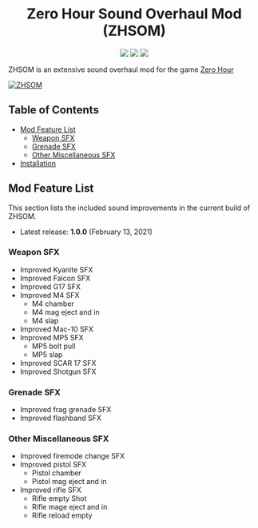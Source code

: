 <h1 align="center">Zero Hour Sound Overhaul Mod (ZHSOM) </h1>
<p align="center">
  <img src="https://img.shields.io/badge/MAINTAINED-YES-green?style=for-the-badge">
  <img src="https://img.shields.io/badge/LICENSE-MIT-blue?style=for-the-badge">
  <img src="https://img.shields.io/github/issues/VaughnValle/zhsom?style=for-the-badge">
   
  ZHSOM is an extensive sound overhaul mod for the game [Zero Hour](https://store.steampowered.com/app/1359090/Zero_Hour)
</p>

[![ZHSOM](http://i3.ytimg.com/vi/768X81YCymM/maxresdefault.jpg "ZHSOM Header")](https://store.steampowered.com/app/1359090/Zero_Hour)

## Table of Contents 
- [Mod Feature List](#mod-feature-list)
  - [Weapon SFX](#weapon-sfx)
  - [Grenade SFX](#grenade-sfx)
  - [Other Miscellaneous SFX](#other-miscellaneous-sfx)
- [Installation](#installation)

## Mod Feature List

This section lists the included sound improvements in the current build of ZHSOM.

- Latest release: **1.0.0** (February 13, 2021)

### Weapon SFX

- Improved Kyanite SFX
- Improved Falcon SFX
- Improved G17 SFX
- Improved M4 SFX
  - M4 chamber
  - M4 mag eject and in
  - M4 slap
- Improved Mac-10 SFX
- Improved MP5 SFX
  - MP5 bolt pull
  - MP5 slap
- Improved SCAR 17 SFX
- Improved Shotgun SFX

### Grenade SFX
- Improved frag grenade SFX
- Improved flashband SFX

### Other Miscellaneous SFX
- Improved firemode change SFX
- Improved pistol SFX
  - Pistol chamber
  - Pistol mag eject and in
- Improved rifle SFX
  - Rifle empty Shot
  - Rifle mage eject and in
  - Rifle reload empty

